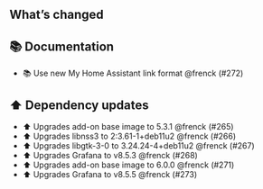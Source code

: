 ## What’s changed

## 📚 Documentation

- 📚 Use new My Home Assistant link format @frenck (#272)

## ⬆️ Dependency updates

- ⬆️ Upgrades add-on base image to 5.3.1 @frenck (#265)
- ⬆️ Upgrades libnss3 to 2:3.61-1+deb11u2 @frenck (#266)
- ⬆️ Upgrades libgtk-3-0 to 3.24.24-4+deb11u2 @frenck (#267)
- ⬆️ Upgrades Grafana to v8.5.3 @frenck (#268)
- ⬆️ Upgrades add-on base image to 6.0.0 @frenck (#271)
- ⬆️ Upgrades Grafana to v8.5.5 @frenck (#273)
